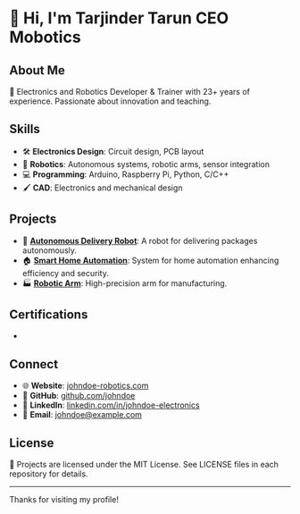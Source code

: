 # 👋 Hi, I'm Tarjinder Tarun  CEO  Mobotics

## About Me
🔧 Electronics and Robotics Developer & Trainer with 23+ years of experience. Passionate about innovation and teaching.

## Skills
- 🛠️ **Electronics Design**: Circuit design, PCB layout
- 🤖 **Robotics**: Autonomous systems, robotic arms, sensor integration
- 💻 **Programming**: Arduino, Raspberry Pi, Python, C/C++
- 🖌️ **CAD**: Electronics and mechanical design

## Projects
- 🚚 [**Autonomous Delivery Robot**](https://github.com/johndoe/autonomous-delivery-robot): A robot for delivering packages autonomously.
- 🏠 [**Smart Home Automation**](https://github.com/johndoe/smart-home-automation): System for home automation enhancing efficiency and security.
- 🏭 [**Robotic Arm**](https://github.com/johndoe/robotic-arm-precision-manufacturing): High-precision arm for manufacturing.

## Certifications
-

## Connect
- 🌐 **Website**: [johndoe-robotics.com](http://www.johndoe-robotics.com)
- 🐙 **GitHub**: [github.com/johndoe](https://github.com/johndoe)
- 💼 **LinkedIn**: [linkedin.com/in/johndoe-electronics](https://linkedin.com/in/johndoe-electronics)
- 📧 **Email**: johndoe@example.com

## License
📄 Projects are licensed under the MIT License. See LICENSE files in each repository for details.

---

Thanks for visiting my profile!
